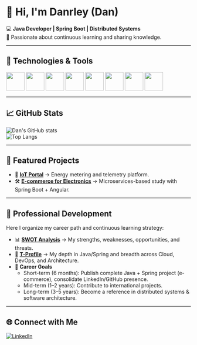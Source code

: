# 👋 Hi, I'm Danrley (Dan)  

💻 **Java Developer | Spring Boot | Distributed Systems**  
🚀 Passionate about continuous learning and sharing knowledge.  

---

## 🚀 Technologies & Tools  

<p align="left">
  <img src="https://cdn.jsdelivr.net/gh/devicons/devicon/icons/java/java-original.svg" width="50" height="50"/>
  <img src="https://cdn.jsdelivr.net/gh/devicons/devicon/icons/spring/spring-original.svg" width="50" height="50"/>
  <img src="https://cdn.jsdelivr.net/gh/devicons/devicon/icons/mysql/mysql-original.svg" width="50" height="50"/>
  <img src="https://cdn.jsdelivr.net/gh/devicons/devicon/icons/postgresql/postgresql-original.svg" width="50" height="50"/>
  <img src="https://cdn.jsdelivr.net/gh/devicons/devicon/icons/docker/docker-original.svg" width="50" height="50"/>
  <img src="https://cdn.jsdelivr.net/gh/devicons/devicon/icons/kubernetes/kubernetes-plain.svg" width="50" height="50"/>
  <img src="https://cdn.jsdelivr.net/gh/devicons/devicon/icons/git/git-original.svg" width="50" height="50"/>
  <img src="https://cdn.jsdelivr.net/gh/devicons/devicon/icons/github/github-original.svg" width="50" height="50"/>
</p>  

---

## 📈 GitHub Stats  

![Dan's GitHub stats](https://github-readme-stats.vercel.app/api?username=DanrleyBrasil&show_icons=true&theme=dark)  
![Top Langs](https://github-readme-stats.vercel.app/api/top-langs/?username=DanrleyBrasil&layout=compact&theme=dark)  

---

## 📌 Featured Projects  

- 🚀 **[IoT Portal](#)** → Energy metering and telemetry platform.  
- 🛠️ **[E-commerce for Electronics](#)** → Microservices-based study with Spring Boot + Angular.  

---

## 🧭 Professional Development  

Here I organize my career path and continuous learning strategy:  

- 📊 **[SWOT Analysis](./swot.md)** → My strengths, weaknesses, opportunities, and threats.  
- 🧩 **[T-Profile](./t-profile.md)** → My depth in Java/Spring and breadth across Cloud, DevOps, and Architecture.  
- 🎯 **Career Goals**  
  - Short-term (6 months): Publish complete Java + Spring project (e-commerce), consolidate LinkedIn/GitHub presence.  
  - Mid-term (1–2 years): Contribute to international projects.  
  - Long-term (3–5 years): Become a reference in distributed systems & software architecture.  

---

## 🌐 Connect with Me  

[![LinkedIn](https://img.shields.io/badge/LinkedIn-0077B5?style=for-the-badge&logo=linkedin&logoColor=white)](https://linkedin.com/in/danrleybrasil)  
